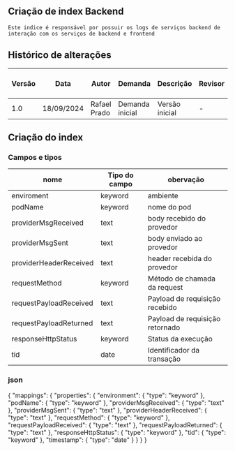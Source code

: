 ## Criação de index Backend

```
Este indice é responsável por possuir os logs de serviços backend de interação com os serviços de backend e frontend
```

## Histórico de alterações
| Versão |    Data    |     Autor    |     Demanda     |    Descrição   | Revisor | Entrega em UAT |
|--------|------------|--------------|-----------------|----------------|---------|----------------|
| 1.0    | 18/09/2024 | Rafael Prado | Demanda inicial | Versão inicial | -       | -              |


## Criação do index

### Campos e tipos

|         nome           |    Tipo do campo    |             obervação           |
|------------------------|---------------------|---------------------------------|
| enviroment             | keyword             | ambiente                        |
| podName                | keyword             | nome do pod                     |
| providerMsgReceived    | text                | body recebido do provedor       |
| providerMsgSent        | text                | body enviado ao provedor        |
| providerHeaderReceived | text                | header recebida do provedor     |
| requestMethod          | keyword             | Método de chamada da request    |
| requestPayloadReceived | text                | Payload de requisição recebido  |
| requestPayloadReturned | text                | Payload de requisição retornado |
| responseHttpStatus     | keyword             | Status da execução              |
| tid                    | date                | Identificador da transação      |


### json

{
    "mappings": {
        "properties": {
            "environment": {
                "type": "keyword"
            },
            "podName": {
                "type": "keyword"
            },
            "providerMsgReceived": {
                "type": "text"
            },
            "providerMsgSent": {
                "type": "text"
            },
            "providerHeaderReceived": {
                "type": "text"
            },
            "requestMethod": {
                "type": "keyword"
            },
            "requestPayloadReceived": {
                "type": "text"
            },
            "requestPayloadReturned": {
                "type": "text"
            },
            "responseHttpStatus": {
                "type": "keyword"
            },
            "tid": {
                "type": "keyword"
            },
            "timestamp": {
                "type": "date"
            }
        }
    }
}

